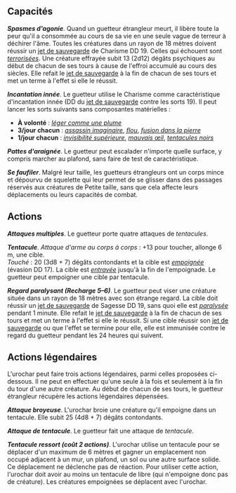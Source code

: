 ## Capacités
_**Spasmes d'agonie**_. Quand un guetteur étrangleur meurt, il libère toute la peur qu'il a consommée au cours de sa vie en une seule vague de terreur à déchirer l'âme. Toutes les créatures dans un rayon de 18 mètres doivent réussir un [jet de sauvegarde](/utiliser-les-caracteristiques/#jets-de-sauvegarde) de Charisme DD 19. Celles qui échouent sont [_terrorisées_](/gerer-la-sante-du-personnage/#terrorise). Une créature effrayée subit 13 (2d12) dégâts psychiques au début de chacun de ses tours à cause de l'effroi accumulé au cours des siècles. Elle refait le [jet de sauvegarde](/utiliser-les-caracteristiques/#jets-de-sauvegarde) à la fin de chacun de ses tours et met un terme à l'effet si elle le réussit.

_**Incantation innée**_. Le guetteur utilise le Charisme comme caractéristique d'incantation innée (DD du [jet de sauvegarde](/utiliser-les-caracteristiques/#jets-de-sauvegarde) contre les sorts 19). Il peut lancer les sorts suivants sans composantes matérielles :
* **À volonté** : [_léger comme une plume_](/grimoire/leger-comme-une-plume/)
* **3/jour chacun** : [_assassin imaginaire_](/grimoire/assassin-imaginaire/), [_flou_](/grimoire/flou/), [_fusion dans la pierre_](/grimoire/fusion-dans-la-pierre/)
* **1/jour chacun** : [_invisibilité supérieure_](/grimoire/invisibilite-superieure/), [_mauvais œil_](/grimoire/mauvais-oeil/), [_tentacules noirs_](/grimoire/tentacules-noirs/)

_**Pattes d'araignée**_. Le guetteur peut escalader n'importe quelle surface, y compris marcher au plafond, sans faire de test de caractéristique.

_**Se faufiler**_. Malgré leur taille, les guetteurs étrangleurs ont un corps mince et dépourvu de squelette qui leur permet de se glisser dans des passages réservés aux créatures de Petite taille, sans que cela affecte leurs déplacements ou leurs capacités de combat.

## Actions
_**Attaques multiples**_. Le guetteur porte quatre attaques de _tentacules_.

_**Tentacule**_. _Attaque d'arme au corps à corps_ : +13 pour toucher, allonge 6 m, une cible.  
_Touché_ : 20 (3d8 + 7) dégâts contondants et la cible est [_empoignée_](/gerer-la-sante-du-personnage/#empoigne) (évasion DD 17). La cible est [_entravée_](/gerer-la-sante-du-personnage/#entrave) jusqu'à la fin de l'empoignade. Le guetteur peut empoigner une cible par tentacule.

_**Regard paralysant (Recharge 5–6)**_. Le guetteur peut viser une créature située dans un rayon de 18 mètres avec son étrange regard. La cible doit réussir un [jet de sauvegarde](/utiliser-les-caracteristiques/#jets-de-sauvegarde) de Sagesse DD 19, sans quoi elle est [_paralysée_](/gerer-la-sante-du-personnage/#paralyse) pendant 1 minute. Elle refait le [jet de sauvegarde](/utiliser-les-caracteristiques/#jets-de-sauvegarde) à la fin de chacun de ses tours et met un terme à l'effet si elle le réussit. Si une cible réussir son [jet de sauvegarde](/utiliser-les-caracteristiques/#jets-de-sauvegarde) ou que l'effet se termine pour elle, elle est immunisée contre le regard du guetteur pendant les 24 heures qui suivent.

## Actions légendaires
L'urochar peut faire trois actions légendaires, parmi celles proposées ci-dessous. Il ne peut en effectuer qu'une seule à la fois et seulement à la fin du tour d'une autre créature. Au début de chacun de ses tours, le guetteur étrangleur récupère les actions légendaires dépensées.

_**Attaque broyeuse**_. L'urochar broie une créature qu'il empoigne dans un tentacule. Elle subit 25 (4d8 + 7) dégâts contondants.

_**Attaque de tentacule**_. Le guetteur fait une attaque de _tentacule_.

_**Tentacule ressort (coût 2 actions)**_. L'urochar utilise un tentacule pour se déplacer d'un maximum de 6 mètres et gagner un emplacement non occupé adjacent à un mur, un plafond, un sol ou une autre surface solide. Ce déplacement ne déclenche pas de réaction. Pour utiliser cette action, l'urochar doit avoir au moins un tentacule de libre (qui n'empoigne donc pas de créature). Les créatures empoignées se déplacent avec l'urochar.
